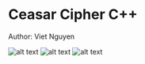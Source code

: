 # Ceasar Cipher C++

Author: Viet Nguyen

![alt text](https://i.imgur.com/7qSKVKy.png)
![alt text](https://i.imgur.com/1go0EB2.png)
![alt text](https://i.imgur.com/2ok1dfo.png)
